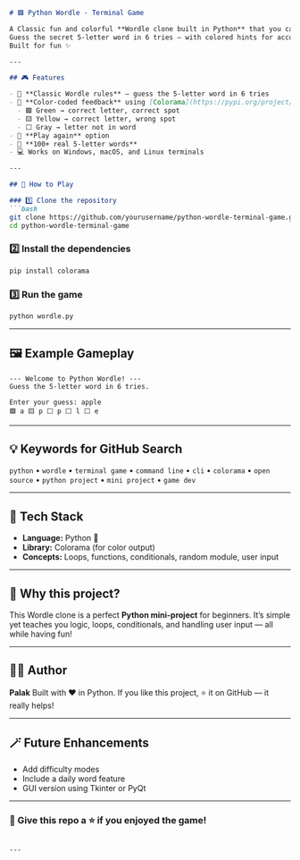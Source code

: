 ````markdown
# 🟩 Python Wordle - Terminal Game

A Classic fun and colorful **Wordle clone built in Python** that you can play directly in your **terminal (CLI)**!  
Guess the secret 5-letter word in 6 tries — with colored hints for accuracy 🟩🟨⬜.  
Built for fun ✨

---

## 🎮 Features

- 🧩 **Classic Wordle rules** — guess the 5-letter word in 6 tries  
- 🎨 **Color-coded feedback** using [Colorama](https://pypi.org/project/colorama/)  
  - 🟩 Green → correct letter, correct spot  
  - 🟨 Yellow → correct letter, wrong spot  
  - ⬜ Gray → letter not in word  
- 🔁 **Play again** option  
- 🧠 **100+ real 5-letter words**  
- 💻 Works on Windows, macOS, and Linux terminals  

---

## 🚀 How to Play

### 1️⃣ Clone the repository
```bash
git clone https://github.com/yourusername/python-wordle-terminal-game.git
cd python-wordle-terminal-game
````

### 2️⃣ Install the dependencies

```bash
pip install colorama
```

### 3️⃣ Run the game

```bash
python wordle.py
```

---

## 🖼️ Example Gameplay

```
--- Welcome to Python Wordle! ---
Guess the 5-letter word in 6 tries.

Enter your guess: apple
🟩 a 🟨 p ⬜ p ⬜ l ⬜ e
```

---

## 💡 Keywords for GitHub Search

`python` • `wordle` • `terminal game` • `command line` • `cli` • `colorama` • `open source` • `python project` • `mini project` • `game dev`

---

## 🧰 Tech Stack

* **Language:** Python 🐍
* **Library:** Colorama (for color output)
* **Concepts:** Loops, functions, conditionals, random module, user input

---

## 🌟 Why this project?

This Wordle clone is a perfect **Python mini-project** for beginners.
It’s simple yet teaches you logic, loops, conditionals, and handling user input — all while having fun!

---

## 🧑‍💻 Author

**Palak**
Built with ❤️ in Python.
If you like this project, ⭐ it on GitHub — it really helps!

---

## 🪄 Future Enhancements

* Add difficulty modes
* Include a daily word feature
* GUI version using Tkinter or PyQt

---

### 🚀 Give this repo a ⭐ if you enjoyed the game!

```

---
